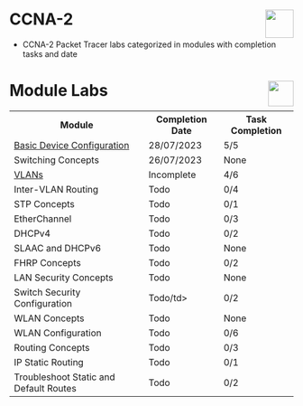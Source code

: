 # CCNA-2 <img align='right' src='https://cdn.dribbble.com/users/3826508/screenshots/14400745/media/d95e3ca02e149c6e8f96f0e20941b28e.gif' width='50' height='50'>
- CCNA-2 Packet Tracer labs categorized in modules with completion tasks and date

# Module Labs <img align='right' src='https://media.tenor.com/NdWpwj3NKpYAAAAM/santosh-dawar-scientist.gif' width='45' height='45'>

<div>
  <table>
    <tr>
      <th>Module</th>
      <th>Completion Date</th>
      <th>Task Completion</th>
    </tr>
    <tr>
      <td><a href="https://github.com/c1oud05/Basic-Device-Configuration/tree/main">Basic Device Configuration</a></td>
      <td>28/07/2023</td>
      <td>5/5</td>
    </tr>
    <tr>
      <td>Switching Concepts</td>
      <td>26/07/2023</td>
      <td>None</td>
    </tr>
    <tr>
      <td><a href="https://github.com/c1oud05/VLANs/tree/main">VLANs</a></td>
      <td>Incomplete</td>
      <td>4/6</td>
    </tr>
    <tr>
      <td>Inter-VLAN Routing</td>
      <td>Todo</td>
      <td>0/4</td>
    </tr>
    <tr>
      <td>STP Concepts</td>
      <td>Todo</td>
      <td>0/1</td>
    </tr>
    <tr>
      <td>EtherChannel</td>
      <td>Todo</td>
      <td>0/3</td>
    </tr>
    <tr>
      <td>DHCPv4</td>
      <td>Todo</td>
      <td>0/2</td>
    </tr>
    <tr>
      <td>SLAAC and DHCPv6</td>
      <td>Todo</td>
      <td>None</td>
    </tr>
    <tr>
      <td>FHRP Concepts</td>
      <td>Todo</td>
      <td>0/2</td>
    </tr>
    <tr>
      <td>LAN Security Concepts</td>
      <td>Todo</td>
      <td>None</td>
    </tr>
    <tr>
      <td>Switch Security Configuration</td>
      <td>Todo/td>
      <td>0/2</td>
    </tr>
    <tr>
      <td>WLAN Concepts</td>
      <td>Todo</td>
      <td>None</td>
    </tr>
    <tr>
      <td>WLAN Configuration</td>
      <td>Todo</td>
      <td>0/6</td>
    </tr>
    <tr>
      <td>Routing Concepts</td>
      <td>Todo</td>
      <td>0/3</td>
    </tr>
    <tr>
      <td>IP Static Routing</td>
      <td>Todo</td>
      <td>0/1</td>
    </tr>
    <tr>
      <td>Troubleshoot Static and Default Routes</td>
      <td>Todo</td>
      <td>0/2</td>
    </tr>
  </table>
</div>
